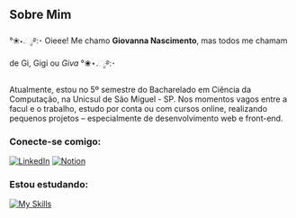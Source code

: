 ## Sobre Mim

°❀⋆.ೃ࿔:･ Oieee! Me chamo **Giovanna Nascimento**, mas todos me chamam de Gi, Gigi ou *Giva* °❀⋆.ೃ࿔:･

Atualmente, estou no 5º semestre do Bacharelado em Ciência da Computação, na Unicsul de São Miguel - SP. Nos momentos vagos entre a facul e o trabalho, estudo por conta ou com cursos online, realizando pequenos projetos – especialmente de desenvolvimento web e front-end.

### Conecte-se comigo:
[![LinkedIn](https://skillicons.dev/icons?i=linkedin)](https://www.linkedin.com/in/giovanna-in-tech/)
[![Notion](https://skillicons.dev/icons?i=notion&theme=light)](https://sulky-sturgeon-1d2.notion.site/Experiences-Journal-Giovanna-Nascimento-19e382a909f580ad9543d57863a12597)

### Estou estudando:
[![My Skills](https://skillicons.dev/icons?i=js,html,css,nodejs,figma,electron,git,java,python,kotlin,mysql)](https://skillicons.dev)
